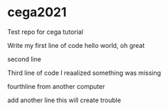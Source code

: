 # cega2021
Test repo for cega tutorial

Write my first line of code hello world, oh great  

second line  

Third line of code I reaalized something was missing

fourthline  from another computer

add another line
this will create trouble 
